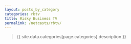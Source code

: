 ```yaml
---
layout: posts_by_category
categories: rbtv
title: Risky Business TV
permalink: /netcasts/rbtv/
---
```

> {{ site.data.categories[page.categories].description }}
